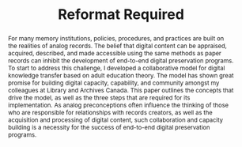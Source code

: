 ---
abstract: For many memory institutions, policies, procedures, and practices are built
  on the realities of analog records. The belief that digital content can be appraised,
  acquired, described, and made accessible using the same methods as paper records
  can inhibit the development of end-to-end digital preservation programs. To start
  to address this challenge, I developed a collaborative model for digital knowledge
  transfer based on adult education theory. The model has shown great promise for
  building digital capacity, capability, and community amongst my colleagues at Library
  and Archives Canada. This paper outlines the concepts that drive the model, as well
  as the three steps that are required for its implementation. As analog preconceptions
  often influence the thinking of those who are responsible for relationships with
  records creators, as well as the acquisition and processing of digital content,
  such collaboration and capacity building is a necessity for the success of end-to-end
  digital preservation programs.
creators:
- Beking, Angela
date: null
document_url: https://services.phaidra.univie.ac.at/api/object/o:1081749/download
grand_parent: iPRES
institutions: []
keywords: []
landing_page_url: https://phaidra.univie.ac.at/o:1081749
language: eng
layout: publication
license: CC BY 4.0 International
notes_url: null
parent: iPRES 2019
presentation_url: null
publication_type: paper
size: 176437
source_name: iPRES
title: 'Reformat Required '
year: 2019
---